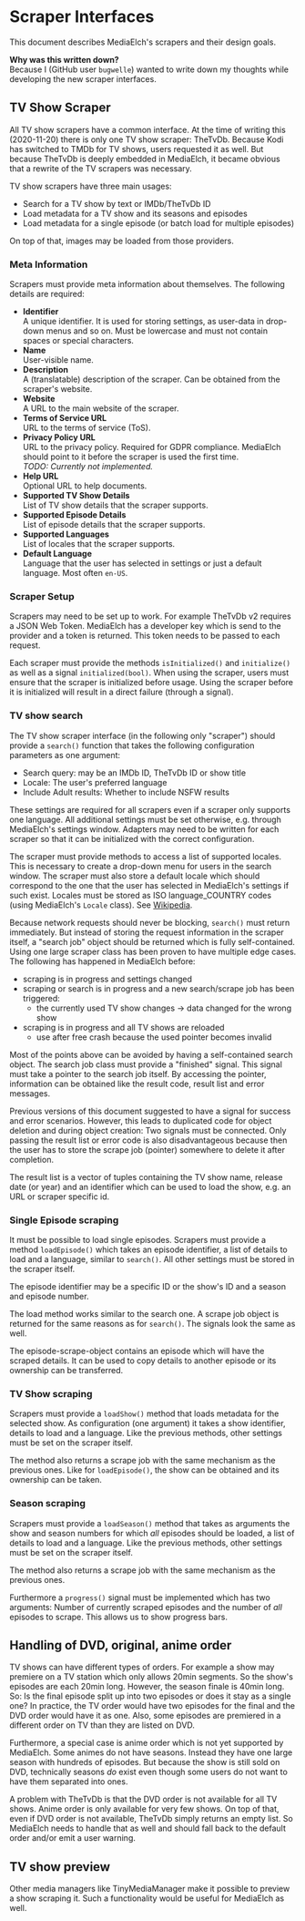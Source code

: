 # Scraper Interfaces

This document describes MediaElch's scrapers and their design goals.

**Why was this written down?**  
Because I (GitHub user `bugwelle`) wanted to write down my thoughts while
developing the new scraper interfaces.

## TV Show Scraper

All TV show scrapers have a common interface. At the time of writing this
(2020-11-20) there is only one TV show scraper: TheTvDb.  Because Kodi has
switched to TMDb for TV shows, users requested it as well.  But because
TheTvDb is deeply embedded in MediaElch, it became obvious that a rewrite of
the TV scrapers was necessary.

TV show scrapers have three main usages:

 - Search for a TV show by text or IMDb/TheTvDb ID
 - Load metadata for a TV show and its seasons and episodes
 - Load metadata for a single episode (or batch load for multiple episodes)

On top of that, images may be loaded from those providers.

### Meta Information

Scrapers must provide meta information about themselves.
The following details are required:

 - **Identifier**  
   A unique identifier. It is used for storing settings, as user-data in
   drop-down menus and so on. Must be lowercase and must not contain
   spaces or special characters.
 - **Name**  
   User-visible name.
 - **Description**  
   A (translatable) description of the scraper.  Can be obtained from the
   scraper's website.
 - **Website**  
   A URL to the main website of the scraper.
 - **Terms of Service URL**  
   URL to the terms of service (ToS).
 - **Privacy Policy URL**  
   URL to the privacy policy.  Required for GDPR compliance.
   MediaElch should point to it before the scraper is used the first time.  
   _TODO: Currently not implemented._
 - **Help URL**  
   Optional URL to help documents.
 - **Supported TV Show Details**  
   List of TV show details that the scraper supports.
 - **Supported Episode Details**  
   List of episode details that the scraper supports.
 - **Supported Languages**  
   List of locales that the scraper supports.
 - **Default Language**  
   Language that the user has selected in settings or just a default language.
   Most often `en-US`.

### Scraper Setup

Scrapers may need to be set up to work.  For example TheTvDb v2 requires a JSON
Web Token.  MediaElch has a developer key which is send to the provider and a
token is returned.  This token needs to be passed to each request.

Each scraper must provide the methods `isInitialized()` and `initialize()` as
well as a signal `initialized(bool)`.  When using the scraper, users must
ensure that the scraper is initialized before usage.  Using the scraper before
it is initialized will result in a direct failure (through a signal).

### TV show search

The TV show scraper interface (in the following only "scraper") should provide
a `search()` function that takes the following configuration parameters as one
argument:

 - Search query: may be an IMDb ID, TheTvDb ID or show title
 - Locale: The user's preferred language
 - Include Adult results: Whether to include NSFW results

These settings are required for all scrapers even if a scraper only supports
one language.  All additional settings must be set otherwise, e.g. through
MediaElch's settings window.  Adapters may need to be written for each scraper
so that it can be initialized with the correct configuration.

The scraper must provide methods to access a list of supported locales.  This
is necessary to create a drop-down menu for users in the search window.
The scraper must also store a default locale which should correspond to the
one that the user has selected in MediaElch's settings if such exist.
Locales must be stored as ISO language_COUNTRY codes (using MediaElch's
`Locale` class).  See [Wikipedia][wiki_locale].

Because network requests should never be blocking, `search()` must return
immediately.  But instead of storing the request information in the scraper
itself, a "search job" object should be returned which is fully self-contained.
Using one large scraper class has been proven to have multiple edge cases.
The following has happened in MediaElch before:

 - scraping is in progress and settings changed
 - scraping or search is in progress and a new search/scrape job has been
   triggered:
   - the currently used TV show changes -> data changed for the wrong show
 - scraping is in progress and all TV shows are reloaded
   - use after free crash because the used pointer becomes invalid

Most of the points above can be avoided by having a self-contained search
object.  The search job class must provide a "finished" signal.  This signal
must take a pointer to the search job itself.  By accessing the pointer,
information can be obtained like the result code, result list and error
messages.

Previous versions of this document suggested to have a signal for success and
error scenarios.  However, this leads to duplicated code for object deletion
and during object creation: Two signals must be connected.  Only passing the
result list or error code is also disadvantageous because then the user has to
store the scrape job (pointer) somewhere to delete it after completion.

The result list is a vector of tuples containing the TV show name, release date
(or year) and an identifier which can be used to load the show, e.g. an URL or
scraper specific id.

### Single Episode scraping

It must be possible to load single episodes. Scrapers must provide a method
`loadEpisode()` which takes an episode identifier, a list of details to load
and a language, similar to `search()`.  All other settings must be stored in
the scraper itself.

The episode identifier may be a specific ID or the show's ID and a season and
episode number.

The load method works similar to the search one.  A scrape job object is
returned for the same reasons as for `search()`.  The signals look the same
as well.

The episode-scrape-object contains an episode which will have the scraped
details.  It can be used to copy details to another episode or its ownership
can be transferred.

### TV Show scraping

Scrapers must provide a `loadShow()` method that loads metadata for the
selected show.  As configuration (one argument) it takes a show identifier,
details to load and a language.  Like the previous methods, other settings
must be set on the scraper itself.

The method also returns a scrape job with the same mechanism as the previous
ones.  Like for `loadEpisode()`, the show can be obtained and its ownership
can be taken.

### Season scraping

Scrapers must provide a `loadSeason()` method that takes as arguments the
show and season numbers for which *all* episodes should be loaded, a list of
details to load and a language.  Like the previous methods, other settings
must be set on the scraper itself.

The method also returns a scrape job with the same mechanism as the previous
ones.

Furthermore a `progress()` signal must be implemented which has two arguments:
Number of currently scraped episodes and the number of *all* episodes to
scrape.  This allows us to show progress bars.

## Handling of DVD, original, anime order

TV shows can have different types of orders. For example a show may premiere on
a TV station which only allows 20min segments.  So the show's episodes are each
20min long. However, the season finale is 40min long.  So: Is the final episode
split up into two episodes or does it stay as a single one? In practice, the TV
order would have two episodes for the final and the DVD order would have it as
one. Also, some episodes are premiered in a different order on TV than they are
listed on DVD.

Furthermore, a special case is anime order which is not yet supported by
MediaElch. Some animes do not have seasons. Instead they have one large season
with hundreds of episodes. But because the show is still sold on DVD,
technically seasons *do* exist even though some users do not want to have them
separated into ones.

A problem with TheTvDb is that the DVD order is not available for all TV shows.
Anime order is only available for very few shows. On top of that, even if DVD
order is not available, TheTvDb simply returns an empty list. So MediaElch
needs to handle that as well and should fall back to the default order and/or
emit a user warning.

## TV show preview

Other media managers like TinyMediaManager make it possible to preview a show
scraping it. Such a functionality would be useful for MediaElch as well.

[wiki_locale]: https://en.wikipedia.org/wiki/Language_localisation#Language_tags_and_codes
